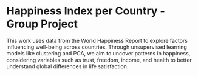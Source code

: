 # Happiness Index per Country - Group Project
This work uses data from the World Happiness Report to explore factors influencing well-being across countries. Through unsupervised learning models like clustering and PCA, we aim to uncover patterns in happiness, considering variables such as trust, freedom, income, and health to better understand global differences in life satisfaction.
